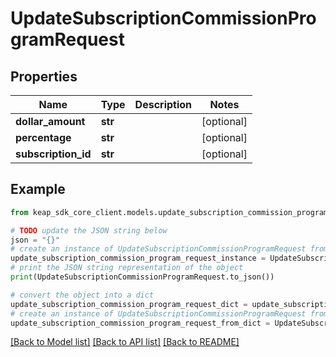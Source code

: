 # UpdateSubscriptionCommissionProgramRequest


## Properties

Name | Type | Description | Notes
------------ | ------------- | ------------- | -------------
**dollar_amount** | **str** |  | [optional] 
**percentage** | **str** |  | [optional] 
**subscription_id** | **str** |  | [optional] 

## Example

```python
from keap_sdk_core_client.models.update_subscription_commission_program_request import UpdateSubscriptionCommissionProgramRequest

# TODO update the JSON string below
json = "{}"
# create an instance of UpdateSubscriptionCommissionProgramRequest from a JSON string
update_subscription_commission_program_request_instance = UpdateSubscriptionCommissionProgramRequest.from_json(json)
# print the JSON string representation of the object
print(UpdateSubscriptionCommissionProgramRequest.to_json())

# convert the object into a dict
update_subscription_commission_program_request_dict = update_subscription_commission_program_request_instance.to_dict()
# create an instance of UpdateSubscriptionCommissionProgramRequest from a dict
update_subscription_commission_program_request_from_dict = UpdateSubscriptionCommissionProgramRequest.from_dict(update_subscription_commission_program_request_dict)
```
[[Back to Model list]](../README.md#documentation-for-models) [[Back to API list]](../README.md#documentation-for-api-endpoints) [[Back to README]](../README.md)


